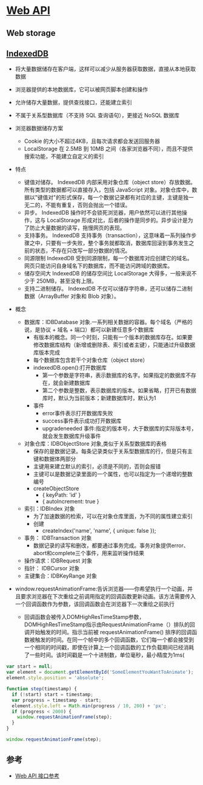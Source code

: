# [Web API](https://developer.mozilla.org/zh-CN/docs/Web/API)

## Web storage

## [IndexedDB](http://www.ruanyifeng.com/blog/2018/07/indexeddb.html)

* 将大量数据储存在客户端，这样可以减少从服务器获取数据，直接从本地获取数据
* 浏览器提供的本地数据库，它可以被网页脚本创建和操作
* 允许储存大量数据，提供查找接口，还能建立索引
* 不属于关系型数据库（不支持 SQL 查询语句），更接近 NoSQL 数据库
* 浏览器数据储存方案
    - Cookie 的大小不超过4KB，且每次请求都会发送回服务器
    - LocalStorage 在 2.5MB 到 10MB 之间（各家浏览器不同），而且不提供搜索功能，不能建立自定义的索引
* 特点
    - 键值对储存。 IndexedDB 内部采用对象仓库（object store）存放数据。所有类型的数据都可以直接存入，包括 JavaScript 对象。对象仓库中，数据以"键值对"的形式保存，每一个数据记录都有对应的主键，主键是独一无二的，不能有重复，否则会抛出一个错误。
    - 异步。 IndexedDB 操作时不会锁死浏览器，用户依然可以进行其他操作，这与 LocalStorage 形成对比，后者的操作是同步的。异步设计是为了防止大量数据的读写，拖慢网页的表现。
    - 支持事务。 IndexedDB 支持事务（transaction），这意味着一系列操作步骤之中，只要有一步失败，整个事务就都取消，数据库回滚到事务发生之前的状态，不存在只改写一部分数据的情况。
    - 同源限制 IndexedDB 受到同源限制，每一个数据库对应创建它的域名。网页只能访问自身域名下的数据库，而不能访问跨域的数据库。
    - 储存空间大 IndexedDB 的储存空间比 LocalStorage 大得多，一般来说不少于 250MB，甚至没有上限。
    - 支持二进制储存。 IndexedDB 不仅可以储存字符串，还可以储存二进制数据（ArrayBuffer 对象和 Blob 对象）。
* 概念
    - 数据库：IDBDatabase 对象.一系列相关数据的容器。每个域名（严格的说，是协议 + 域名 + 端口）都可以新建任意多个数据库
        + 有版本的概念。同一个时刻，只能有一个版本的数据库存在。如果要修改数据库结构（新增或删除表、索引或者主键），只能通过升级数据库版本完成
        + 每个数据库包含若干个对象仓库（object store）
        + indexedDB.open():打开数据库
            * 第一个参数是字符串，表示数据库的名字。如果指定的数据库不存在，就会新建数据库
            * 第二个参数是整数，表示数据库的版本。如果省略，打开已有数据库时，默认为当前版本；新建数据库时，默认为1
        + 事件
            * error事件表示打开数据库失败
            * success事件表示成功打开数据库
            * upgradeneeded 事件:指定的版本号，大于数据库的实际版本号，就会发生数据库升级事件
    - 对象仓库：IDBObjectStore 对象,类似于关系型数据库的表格
        + 保存的是数据记录。每条记录类似于关系型数据库的行，但是只有主键和数据体两部分
        + 主键用来建立默认的索引，必须是不同的，否则会报错
        + 主键可以是数据记录里面的一个属性，也可以指定为一个递增的整数编号
        + createObjectStore
            * { keyPath: 'id' }
            * { autoIncrement: true }
    - 索引：IDBIndex 对象
        + 为了加速数据的检索，可以在对象仓库里面，为不同的属性建立索引
        + 创建
            * createIndex('name', 'name', { unique: false });
    - 事务： IDBTransaction 对象
        + 数据记录的读写和删改，都要通过事务完成。事务对象提供error、abort和complete三个事件，用来监听操作结果
    - 操作请求：IDBRequest 对象
    - 指针： IDBCursor 对象
    - 主键集合：IDBKeyRange 对象

* window​.request​Animation​Frame:告诉浏览器——你希望执行一个动画，并且要求浏览器在下次重绘之前调用指定的回调函数更新动画。该方法需要传入一个回调函数作为参数，该回调函数会在浏览器下一次重绘之前执行
  - 回调函数会被传入DOMHighResTimeStamp参数，DOMHighResTimeStamp指示由RequestAnimationFrame（）排队的回调开始触发的时间。指示当前被 requestAnimationFrame() 排序的回调函数被触发的时间。在同一个帧中的多个回调函数，它们每一个都会接受到一个相同的时间戳，即使在计算上一个回调函数的工作负载期间已经消耗了一些时间。该时间戳是一个十进制数，单位毫秒，最小精度为1ms(

```js
var start = null;
var element = document.getElementById('SomeElementYouWantToAnimate');
element.style.position = 'absolute';

function step(timestamp) {
  if (!start) start = timestamp;
  var progress = timestamp - start;
  element.style.left = Math.min(progress / 10, 200) + 'px';
  if (progress < 2000) {
    window.requestAnimationFrame(step);
  }
}

window.requestAnimationFrame(step);
```

## 参考

* [Web API 接口参考](https://developer.mozilla.org/zh-CN/docs/Web/API)
